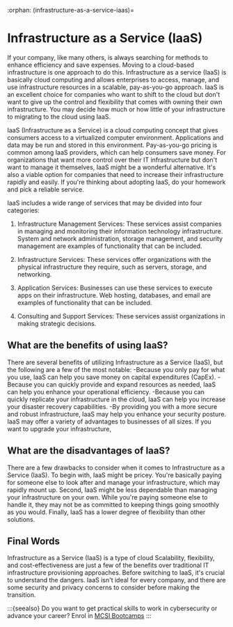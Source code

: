 :orphan:
(infrastructure-as-a-service-iaas)=
# Infrastructure as a Service (IaaS)
 

If your company, like many others, is always searching for methods to enhance efficiency and save expenses. Moving to a cloud-based infrastructure is one approach to do this. Infrastructure as a service (IaaS) is basically cloud computing and allows enterprises to access, manage, and use infrastructure resources in a scalable, pay-as-you-go approach. IaaS is an excellent choice for companies who want to shift to the cloud but don't want to give up the control and flexibility that comes with owning their own infrastructure. You may decide how much or how little of your infrastructure to migrating to the cloud using IaaS.

IaaS (Infrastructure as a Service) is a cloud computing concept that gives consumers access to a virtualized computer environment. Applications and data may be run and stored in this environment. Pay-as-you-go pricing is common among IaaS providers, which can help consumers save money. For organizations that want more control over their IT infrastructure but don't want to manage it themselves, IaaS might be a wonderful alternative. It's also a viable option for companies that need to increase their infrastructure rapidly and easily. If you're thinking about adopting IaaS, do your homework and pick a reliable service.

IaaS includes a wide range of services that may be divided into four categories:

1. Infrastructure Management Services: These services assist companies in managing and monitoring their information technology infrastructure. System and network administration, storage management, and security management are examples of functionality that can be included.

2. Infrastructure Services: These services offer organizations with the physical infrastructure they require, such as servers, storage, and networking.

3. Application Services: Businesses can use these services to execute apps on their infrastructure. Web hosting, databases, and email are examples of functionality that can be included.

4. Consulting and Support Services: These services assist organizations in making strategic decisions.

## What are the benefits of using IaaS?

There are several benefits of utilizing Infrastructure as a Service (IaaS), but the following are a few of the most notable:
 -Because you only pay for what you use, IaaS can help you save money on capital expenditures (CapEx).
 -Because you can quickly provide and expand resources as needed, IaaS can help you enhance your operational efficiency.
-Because you can quickly replicate your infrastructure in the cloud, IaaS can help you increase your disaster recovery capabilities.
-By providing you with a more secure and robust infrastructure, IaaS may help you enhance your security posture. IaaS may offer a variety of advantages to businesses of all sizes. If you want to upgrade your infrastructure,

## What are the disadvantages of IaaS?

There are a few drawbacks to consider when it comes to Infrastructure as a Service (IaaS). To begin with, IaaS might be pricey. You're basically paying for someone else to look after and manage your infrastructure, which may rapidly mount up. Second, IaaS might be less dependable than managing your infrastructure on your own. While you're paying someone else to handle it, they may not be as committed to keeping things going smoothly as you would. Finally, IaaS has a lower degree of flexibility than other solutions.

## Final Words

Infrastructure as a Service (IaaS) is a type of cloud Scalability, flexibility, and cost-effectiveness are just a few of the benefits over traditional IT infrastructure provisioning approaches. Before switching to IaaS, it's crucial to understand the dangers. IaaS isn't ideal for every company, and there are some security and privacy concerns to consider before making the transition.

:::{seealso}
Do you want to get practical skills to work in cybersecurity or advance your career? Enrol in [MCSI Bootcamps](https://www.mosse-institute.com/bootcamps.html)
:::